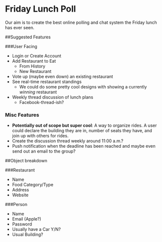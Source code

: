 Friday Lunch Poll
=========

Our aim is to create the best online polling and chat system the Friday lunch has ever seen.

##Suggested Features

###User Facing
* Login or Create Account
* Add Restaurant to Eat
	* From History
	* New Restaurant
* Vote up (maybe even down) an existing restaurant
* See real-time restaurant standings
	* We could do some pretty cool designs with showing a currently *winning* restaurant 
* Weekly thread discussion of lunch plans
	* Facebook-thread-ish?

### Misc Features
* **Potentially out of scope but super cool**: A way to organize rides. A user could declare the building they are in, number of seats they have, and join up with others for rides.
* Create the discussion thread weekly around 11:00 a.m.?
* Push notification when the deadline has been reached and maybe even send out an email to the group?



##Object breakdown

###Restaurant

* Name
* Food Category/Type
* Address
* Website

###Person

* Name
* Email (Apple?)
* Password
* Usually have a Car Y/N?
* Usual Building?